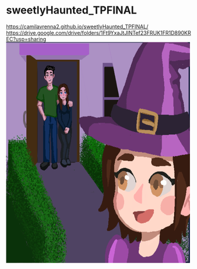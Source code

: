 # sweetlyHaunted_TPFINAL
https://camilavrenna2.github.io/sweetlyHaunted_TPFINAL/
https://drive.google.com/drive/folders/1Ft9YxaJtJINTef23FRUK1FR1D890KREC?usp=sharing
<img src="https://github.com/CamilaVRenna2/sweetlyHaunted_TPFINAL/blob/main/public/images/icono.png" width="500" height="600">
